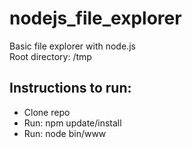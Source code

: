 # nodejs_file_explorer

Basic file explorer with node.js </br>
Root directory: /tmp

## Instructions to run:
* Clone repo
* Run: npm update/install
* Run: node bin/www
